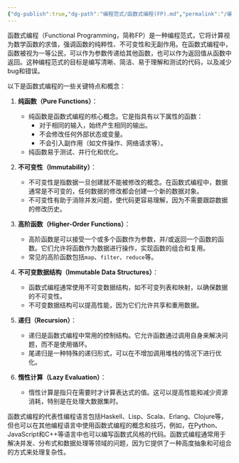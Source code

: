 ```yaml
---
{"dg-publish":true,"dg-path":"编程范式/函数式编程(FP).md","permalink":"/编程范式/函数式编程(FP)/","created":"2023-09-16T00:29:25.183+08:00","updated":"2024-02-28T12:55:05.077+08:00"}
---
```


函数式编程（Functional Programming，简称FP）是一种编程范式，它将计算视为数学函数的求值，强调函数的纯粹性、不可变性和无副作用。在函数式编程中，函数被视为一等公民，可以作为参数传递给其他函数，也可以作为返回值从函数中返回。这种编程范式的目标是编写清晰、简洁、易于理解和测试的代码，以及减少bug和错误。

以下是函数式编程的一些关键特点和概念：

1. **纯函数（Pure Functions）**：
   - 纯函数是函数式编程的核心概念。它是指具有以下属性的函数：
     - 对于相同的输入，始终产生相同的输出。
     - 不会修改任何外部状态或变量。
     - 不会引入副作用（如文件操作、网络请求等）。
   - 纯函数易于测试、并行化和优化。

2. **不可变性（Immutability）**：
   - 不可变性是指数据一旦创建就不能被修改的概念。在函数式编程中，数据通常是不可变的，任何数据的修改都会创建一个新的数据对象。
   - 不可变性有助于消除并发问题，使代码更容易理解，因为不需要跟踪数据的修改历史。

3. **高阶函数（Higher-Order Functions）**：
   - 高阶函数是可以接受一个或多个函数作为参数，并/或返回一个函数的函数。它们允许将函数作为数据进行操作，实现函数的组合和复用。
   - 常见的高阶函数包括`map`、`filter`、`reduce`等。

4. **不可变数据结构（Immutable Data Structures）**：
   - 函数式编程通常使用不可变数据结构，如不可变列表和映射，以确保数据的不可变性。
   - 不可变数据结构可以提高性能，因为它们允许共享和重用数据。

5. **递归（Recursion）**：
   - 递归是函数式编程中常用的控制结构。它允许函数通过调用自身来解决问题，而不是使用循环。
   - 尾递归是一种特殊的递归形式，可以在不增加调用堆栈的情况下进行优化。

6. **惰性计算（Lazy Evaluation）**：
   - 惰性计算是指只在需要时才计算表达式的值。这可以提高性能和减少资源消耗，特别是在处理大数据集时。

函数式编程的代表性编程语言包括Haskell、Lisp、Scala、Erlang、Clojure等，但也可以在其他编程语言中使用函数式编程的概念和技巧，例如，在Python、JavaScript和C++等语言中也可以编写函数式风格的代码。函数式编程通常用于解决并发、分布式和数据处理等领域的问题，因为它提供了一种高度抽象和可组合的方式来处理复杂性。